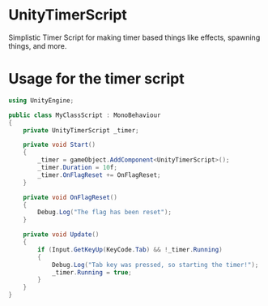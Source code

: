 # UnityTimerScript
Simplistic Timer Script for making timer based things like effects, spawning things, and more.

# Usage for the timer script

```csharp
using UnityEngine;

public class MyClassScript : MonoBehaviour
{
    private UnityTimerScript _timer;

    private void Start()
    {
        _timer = gameObject.AddComponent<UnityTimerScript>();
        _timer.Duration = 10f;
        _timer.OnFlagReset += OnFlagReset;
    }

    private void OnFlagReset()
    {
        Debug.Log("The flag has been reset");
    }

    private void Update()
    {
        if (Input.GetKeyUp(KeyCode.Tab) && !_timer.Running)
        {
            Debug.Log("Tab key was pressed, so starting the timer!");
            _timer.Running = true;
        }
    }
}
```
